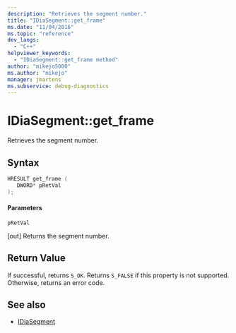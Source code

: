 ```yaml
---
description: "Retrieves the segment number."
title: "IDiaSegment::get_frame"
ms.date: "11/04/2016"
ms.topic: "reference"
dev_langs:
  - "C++"
helpviewer_keywords:
  - "IDiaSegment::get_frame method"
author: "mikejo5000"
ms.author: "mikejo"
manager: jmartens
ms.subservice: debug-diagnostics
---
```

# IDiaSegment::get_frame

Retrieves the segment number.

## Syntax

```C++
HRESULT get_frame ( 
   DWORD* pRetVal
);
```

#### Parameters
 `pRetVal`

[out] Returns the segment number.

## Return Value
 If successful, returns `S_OK`. Returns `S_FALSE` if this property is not supported. Otherwise, returns an error code.

## See also
- [IDiaSegment](../../debugger/debug-interface-access/idiasegment.md)
